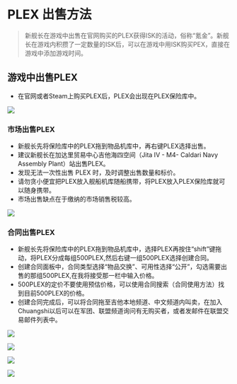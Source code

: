 # PLEX 出售方法

> 新舰长在游戏中出售在官网购买的PLEX获得ISK的活动，俗称“氪金”。新舰长在游戏内积攒了一定数量的ISK后，可以在游戏中用ISK购买PEX，直接在游戏中添加游戏时间。

## 游戏中出售PLEX

* 在官网或者Steam上购买PLEX后，PLEX会出现在PLEX保险库中。

![](https://github.com/YunYuyuko/Fored/tree/8d1cf07bcc7d93b307afa258f4bd500fa6959b9f/.gitbook/assets/1586585154408-0711ca99da9ec4a9.png)

### 市场出售PLEX

* 新舰长先将保险库中的PLEX拖到物品机库中，再右键PLEX选择出售。
* 建议新舰长在加达里贸易中心吉他海四空间（Jita IV - M4- Caldari Navy Assembly Plant）站出售PLEX。
* 发现无法一次性出售 PLEX 时，及时调整出售数量和标价。
* 请勿贪小便宜把PLEX放入舰船机库随船携带，将PLEX放入PLEX保险库就可以随身携带。
* 市场出售缺点在于缴纳的市场销售税较高。

![](https://github.com/YunYuyuko/Fored/tree/8d1cf07bcc7d93b307afa258f4bd500fa6959b9f/.gitbook/assets/1586585090324-ab87824be2c5cf50.png)

### 合同出售PLEX

* 新舰长先将保险库中的PLEX拖到物品机库中，选择PLEX再按住“shift”键拖动，将PLEX分成每组500PLEX,然后右键一组500PLEX选择创建合同。
* 创建合同面板中，合同类型选择“物品交换”、可用性选择“公开”，勾选需要出售的那组500PLEX,在我将接受那一栏中输入价格。
* 500PLEX的定价不要使用预估价格，可以使用合同搜索（合同使用方法）找到目前500PLEX的价格。
* 创建合同完成后，可以将合同拖至吉他本地频道、中文频道内叫卖，在加入Chuangshi以后可以在军团、联盟频道询问有无购买者，或者发邮件在联盟交易邮件列表中。

![](https://github.com/YunYuyuko/Fored/tree/8d1cf07bcc7d93b307afa258f4bd500fa6959b9f/.gitbook/assets/1586585197100-7269674b73981c81.png)

![](https://github.com/YunYuyuko/Fored/tree/8d1cf07bcc7d93b307afa258f4bd500fa6959b9f/.gitbook/assets/1586590262206-cd5e3848ae922ab0.png)

![](https://github.com/YunYuyuko/Fored/tree/8d1cf07bcc7d93b307afa258f4bd500fa6959b9f/.gitbook/assets/1586585211926-063f9489e069613c.png)

![](https://github.com/YunYuyuko/Fored/tree/8d1cf07bcc7d93b307afa258f4bd500fa6959b9f/.gitbook/assets/1586585221239-80a70177da1b03e8.png)

